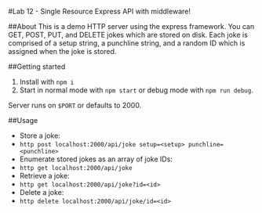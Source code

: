 #Lab 12 - Single Resource Express API with middleware!

##About
This is a demo HTTP server using the express framework. You can GET, POST, PUT, and DELETE jokes which are stored on disk. Each joke is comprised of a setup string, a punchline string, and a random ID which is assigned when the joke is stored.

##Getting started
1. Install with `npm i`
2. Start in normal mode with `npm start` or debug mode with `npm run debug`.

Server runs on `$PORT` or defaults to 2000.

##Usage
* Store a joke:
 * `http post localhost:2000/api/joke setup=<setup> punchline=<punchline>`
* Enumerate stored jokes as an array of joke IDs:
 * `http get localhost:2000/api/joke`
* Retrieve a joke:
 * `http get localhost:2000/api/joke?id=<id>`
* Delete a joke:
 * `http delete localhost:2000/api/joke/id=<id>`
